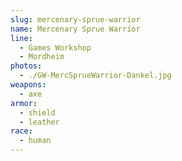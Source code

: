 ```yaml
---
slug: mercenary-sprue-warrior
name: Mercenary Sprue Warrior
line:
  - Games Workshop
  - Mordheim
photos:
  - ./GW-MercSprueWarrior-Dankel.jpg
weapons:
  - axe
armor:
  - shield
  - leather
race:
  - human
---
```

